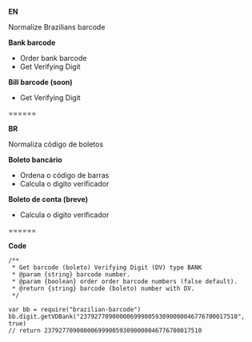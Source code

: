 **EN**

Normalize Brazilians barcode

**Bank barcode**
* Order bank barcode
* Get Verifying Digit

**Bill barcode (soon)**
* Get Verifying Digit

======

**BR**

Normaliza código de boletos

**Boleto bancário**
* Ordena o código de barras
* Calcula o digito verificador

**Boleto de conta (breve)**
* Calcula o digito verificador

======

**Code**

```
/**
 * Get barcode (boleto) Verifying Digit (DV) type BANK
 * @param {string} barcode number.
 * @param {boolean} order order barcode numbers (false default).
 * @return {string} barcode (boleto) number with DV.
 */

var bb = require("brazilian-barcode")
bb.digit.getVDBank("23792770900000699900593090000046776700017510", true)
// return 23792770900000699900593090000046776700017510
 ```
